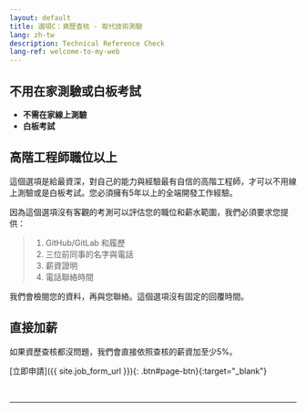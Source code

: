 ```yaml
---
layout: default
title: 選項C：資歷查核 - 取代技術測驗
lang: zh-tw
description: Technical Reference Check
lang-ref: welcome-to-my-web
---
```




## 不用在家測驗或白板考試

* **不需在家線上測驗**
* **白板考試**

## 高階工程師職位以上

這個選項是給最資深，對自己的能力與經驗最有自信的高階工程師，才可以不用線上測驗或是白板考試。您必須擁有5年以上的全端開發工作經驗。

因為這個選項沒有客觀的考測可以評估您的職位和薪水範圍，我們必須要求您提供：

> 1. GitHub/GitLab 和履歷
> 2. 三位前同事的名字與電話
> 3. 薪資證明
> 4. 電話聯絡時間

我們會檢閱您的資料，再與您聯絡。這個選項沒有固定的回覆時間。

## 直接加薪

如果資歷查核都沒問題，我們會直接依照查核的薪資加至少5%。

[立即申請]({{ site.job_form_url }}){: .btn#page-btn}{:target="_blank"}


<br>

---

<br>

